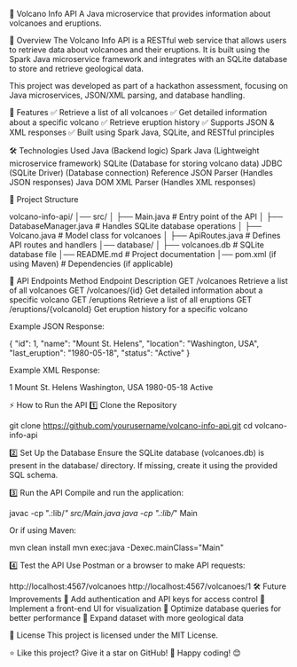 🌋 Volcano Info API
A Java microservice that provides information about volcanoes and eruptions.

📖 Overview
The Volcano Info API is a RESTful web service that allows users to retrieve data about volcanoes and their eruptions. It is built using the Spark Java microservice framework and integrates with an SQLite database to store and retrieve geological data.

This project was developed as part of a hackathon assessment, focusing on Java microservices, JSON/XML parsing, and database handling.

🚀 Features
✅ Retrieve a list of all volcanoes
✅ Get detailed information about a specific volcano
✅ Retrieve eruption history
✅ Supports JSON & XML responses
✅ Built using Spark Java, SQLite, and RESTful principles

🛠️ Technologies Used
Java (Backend logic)
Spark Java (Lightweight microservice framework)
SQLite (Database for storing volcano data)
JDBC (SQLite Driver) (Database connection)
Reference JSON Parser (Handles JSON responses)
Java DOM XML Parser (Handles XML responses)

📂 Project Structure

volcano-info-api/
│── src/
│   ├── Main.java               # Entry point of the API
│   ├── DatabaseManager.java     # Handles SQLite database operations
│   ├── Volcano.java             # Model class for volcanoes
│   ├── ApiRoutes.java           # Defines API routes and handlers
│── database/
│   ├── volcanoes.db             # SQLite database file
│── README.md                    # Project documentation
│── pom.xml (if using Maven)      # Dependencies (if applicable)

📌 API Endpoints
Method	  Endpoint	         Description
GET	   /volcanoes	          Retrieve a list of all volcanoes
GET	   /volcanoes/{id}	  Get detailed information about a specific volcano
GET	   /eruptions	             Retrieve a list of all eruptions
GET	  /eruptions/{volcanoId}	  Get eruption history for a specific volcano

Example JSON Response:

{
  "id": 1,
  "name": "Mount St. Helens",
  "location": "Washington, USA",
  "last_eruption": "1980-05-18",
  "status": "Active"
}

Example XML Response:

<volcano>
    <id>1</id>
    <name>Mount St. Helens</name>
    <location>Washington, USA</location>
    <last_eruption>1980-05-18</last_eruption>
    <status>Active</status>
</volcano>

⚡ How to Run the API
1️⃣ Clone the Repository

git clone https://github.com/yourusername/volcano-info-api.git
cd volcano-info-api

2️⃣ Set Up the Database
Ensure the SQLite database (volcanoes.db) is present in the database/ directory. If missing, create it using the provided SQL schema.

3️⃣ Run the API
Compile and run the application:

javac -cp ".:lib/*" src/Main.java
java -cp ".:lib/*" Main

Or if using Maven:

mvn clean install
mvn exec:java -Dexec.mainClass="Main"

4️⃣ Test the API
Use Postman or a browser to make API requests:

http://localhost:4567/volcanoes
http://localhost:4567/volcanoes/1
🛠️ Future Improvements
🔹 Add authentication and API keys for access control
🔹 Implement a front-end UI for visualization
🔹 Optimize database queries for better performance
🔹 Expand dataset with more geological data

📜 License
This project is licensed under the MIT License.

⭐ Like this project? Give it a star on GitHub!
🚀 Happy coding! 😊
